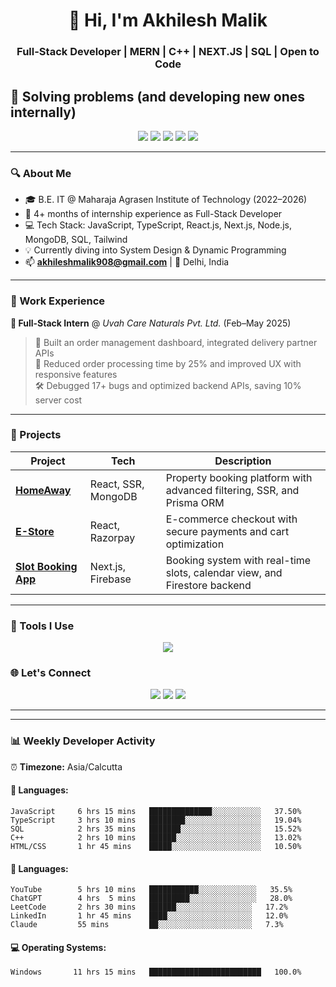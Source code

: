 <h1 align="center">👋 Hi, I'm Akhilesh Malik</h1>
<h3 align="center">Full-Stack Developer | MERN | C++ | NEXT.JS | SQL | Open to Code</h3>
<h2 align="left">🧠 Solving problems (and developing new ones internally)</h2>

<p align="center">
  <img src="https://img.shields.io/badge/React-%2361DAFB?style=for-the-badge&logo=react&logoColor=black"/>
  <img src="https://img.shields.io/badge/Next.js-black?style=for-the-badge&logo=next.js&logoColor=white"/>
  <img src="https://img.shields.io/badge/Node.js-%23339933?style=for-the-badge&logo=node.js&logoColor=white"/>
  <img src="https://img.shields.io/badge/MongoDB-%2347A248?style=for-the-badge&logo=mongodb&logoColor=white"/>
  <img src="https://img.shields.io/badge/TypeScript-%23007ACC?style=for-the-badge&logo=typescript&logoColor=white"/>
</p>

---

### 🔍 About Me

- 🎓 B.E. IT @ Maharaja Agrasen Institute of Technology (2022–2026)  
- 💼 4+ months of internship experience as Full-Stack Developer  
- 💻 Tech Stack: JavaScript, TypeScript, React.js, Next.js, Node.js, MongoDB, SQL, Tailwind  
- 💡 Currently diving into System Design & Dynamic Programming  
- 📫 **akhileshmalik908@gmail.com** | 📍 Delhi, India

---

### 💼 Work Experience

**🔹 Full-Stack Intern** @ *Uvah Care Naturals Pvt. Ltd.* (Feb–May 2025)  
> 🔧 Built an order management dashboard, integrated delivery partner APIs  
> 🎯 Reduced order processing time by 25% and improved UX with responsive features  
> 🛠️ Debugged 17+ bugs and optimized backend APIs, saving 10% server cost

---

### 🚀 Projects

| Project | Tech | Description |
|--------|------|-------------|
| **[HomeAway](#)** | React, SSR, MongoDB | Property booking platform with advanced filtering, SSR, and Prisma ORM |
| **[E-Store](#)** | React, Razorpay | E-commerce checkout with secure payments and cart optimization |
| **[Slot Booking App](#)** | Next.js, Firebase | Booking system with real-time slots, calendar view, and Firestore backend |

---


### 🧰 Tools I Use

<p align="center">
  <img src="https://skillicons.dev/icons?i=js,ts,react,nextjs,nodejs,mongodb,tailwind,git,github,vscode,firebase" />
</p>



### 🌐 Let's Connect

<p align="center">
  <a href="mailto:akhileshmalik908@gmail.com"><img src="https://img.shields.io/badge/Gmail-D14836?style=for-the-badge&logo=gmail&logoColor=white"></a>
  <a href="https://linkedin.com/in/akhileshmalik/"><img src="https://img.shields.io/badge/LinkedIn-0077B5?style=for-the-badge&logo=linkedin&logoColor=white"></a>
  <a href="https://github.com/Akhileshmalik23"><img src="https://img.shields.io/badge/GitHub-000000?style=for-the-badge&logo=github&logoColor=white"></a>
</p>

---

---

### 📊 Weekly Developer Activity

⏰ **Timezone:** Asia/Calcutta

#### 💬 Languages:

```text
JavaScript     6 hrs 15 mins   ██████████████░░░░░░░░░░░   37.50%
TypeScript     3 hrs 10 mins   ████████░░░░░░░░░░░░░░░░░   19.04%
SQL            2 hrs 35 mins   ███████░░░░░░░░░░░░░░░░░░   15.52%
C++            2 hrs 10 mins   ██████░░░░░░░░░░░░░░░░░░░   13.02%
HTML/CSS       1 hr 45 mins    █████░░░░░░░░░░░░░░░░░░░░   10.50%

```
#### 💬 Languages:
```
YouTube        5 hrs 10 mins   ███████████░░░░░░░░░░░░░   35.5%
ChatGPT        4 hrs  5 mins   █████████░░░░░░░░░░░░░░░   28.0%
LeetCode       2 hrs 30 mins   ██████░░░░░░░░░░░░░░░░░   17.2%
LinkedIn       1 hr 45 mins    ████░░░░░░░░░░░░░░░░░░░   12.0%
Claude         55 mins         ██░░░░░░░░░░░░░░░░░░░░░   7.3%

```

#### 💻 Operating Systems:
```
Windows       11 hrs 15 mins   █████████████████████████   100.0%
```
